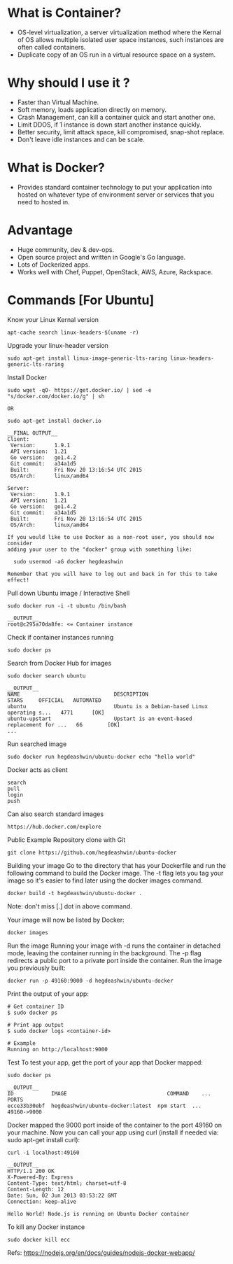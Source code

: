 # What is Container?
* OS-level virtualization, a server virtualization method where the Kernal of OS allows multiple isolated user space instances, such instances are often called containers.
* Duplicate copy of an OS run in a virtual resource space on a system.

# Why should I use it ?
* Faster than Virtual Machine.
* Soft memory, loads application directly on memory.
* Crash Management, can kill a container quick and start another one.
* Limit DDOS, if 1 instance is down start another instance quickly.
* Better security, limit attack space, kill compromised, snap-shot replace.
* Don't leave idle instances and can be scale.

# What is Docker?
* Provides standard container technology to put your application into hosted on whatever type of environment server or services that you need to hosted in.

# Advantage
* Huge community, dev & dev-ops.
* Open source project and written in Google's Go language.
* Lots of Dockerized apps.
* Works well with Chef, Puppet, OpenStack, AWS, Azure, Rackspace.

# Commands [For Ubuntu]

Know your Linux Kernal version
```
apt-cache search linux-headers-$(uname -r)
```

Upgrade your linux-header version
```
sudo apt-get install linux-image-generic-lts-raring linux-headers-generic-lts-raring
```

Install Docker
```
sudo wget -qO- https://get.docker.io/ | sed -e "s/docker.com/docker.io/g" | sh

OR

sudo apt-get install docker.io

__FINAL OUTPUT__
Client:
 Version:      1.9.1
 API version:  1.21
 Go version:   go1.4.2
 Git commit:   a34a1d5
 Built:        Fri Nov 20 13:16:54 UTC 2015
 OS/Arch:      linux/amd64

Server:
 Version:      1.9.1
 API version:  1.21
 Go version:   go1.4.2
 Git commit:   a34a1d5
 Built:        Fri Nov 20 13:16:54 UTC 2015
 OS/Arch:      linux/amd64

If you would like to use Docker as a non-root user, you should now consider
adding your user to the "docker" group with something like:

  sudo usermod -aG docker hegdeashwin

Remember that you will have to log out and back in for this to take effect!
```

Pull down Ubuntu image / Interactive Shell
```
sudo docker run -i -t ubuntu /bin/bash

__OUTPUT__
root@c295a70da8fe: <= Container instance
```

Check if container instances running
```
sudo docker ps
```

Search from Docker Hub for images
```
sudo docker search ubuntu

__OUTPUT__
NAME                              DESCRIPTION                                     STARS     OFFICIAL   AUTOMATED
ubuntu                            Ubuntu is a Debian-based Linux operating s...   4771      [OK]       
ubuntu-upstart                    Upstart is an event-based replacement for ...   66        [OK]      
...

```

Run searched image
```
sudo docker run hegdeashwin/ubuntu-docker echo "hello world"
```

Docker acts as client
```
search
pull
login
push
```

Can also search standard images
```
https://hub.docker.com/explore
```

Public Example Repository clone with Git
```
git clone https://github.com/hegdeashwin/ubuntu-docker
```

Building your image
Go to the directory that has your Dockerfile and run the following command to build the Docker image. The -t flag lets you tag your image so it's easier to find later using the docker images command.
```
docker build -t hegdeashwin/ubuntu-docker .
```
Note: don't miss [.] dot in above command.

Your image will now be listed by Docker:
```
docker images
```

Run the image
Running your image with -d runs the container in detached mode, leaving the container running in the background. The -p flag redirects a public port to a private port inside the container. Run the image you previously built:
```
docker run -p 49160:9000 -d hegdeashwin/ubuntu-docker
```

Print the output of your app:
```
# Get container ID
$ sudo docker ps

# Print app output
$ sudo docker logs <container-id>

# Example
Running on http://localhost:9000
```

Test
To test your app, get the port of your app that Docker mapped:
```
sudo docker ps

__OUTPUT__
ID            IMAGE                                COMMAND    ...   PORTS
ecce33b30ebf  hegdeashwin/ubuntu-docker:latest  npm start  ...   49160->9000
```

Docker mapped the 9000 port inside of the container to the port 49160 on your machine.
Now you can call your app using curl (install if needed via: sudo apt-get install curl):
```
curl -i localhost:49160

__OUTPUT__
HTTP/1.1 200 OK
X-Powered-By: Express
Content-Type: text/html; charset=utf-8
Content-Length: 12
Date: Sun, 02 Jun 2013 03:53:22 GMT
Connection: keep-alive

Hello World! Node.js is running on Ubuntu Docker container
```

To kill any Docker instance
```
sudo docker kill ecc
```


Refs:
https://nodejs.org/en/docs/guides/nodejs-docker-webapp/
